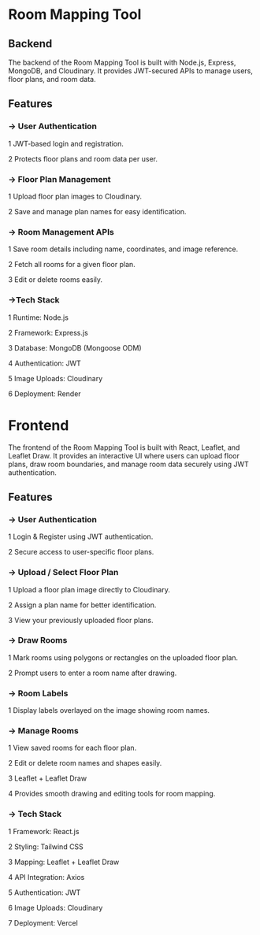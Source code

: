 

# Room Mapping Tool 
 ## Backend

The backend of the Room Mapping Tool is built with Node.js, Express, MongoDB, and Cloudinary. It provides JWT-secured APIs to manage users, floor plans, and room data.

## Features

### -> User Authentication

1 JWT-based login and registration.

2 Protects floor plans and room data per user.



### -> Floor Plan Management

1 Upload floor plan images to Cloudinary.

2 Save and manage plan names for easy identification.



###  -> Room Management APIs

1 Save room details including name, coordinates, and image reference.

2 Fetch all rooms for a given floor plan.

3 Edit or delete rooms easily.



### ->Tech Stack

1 Runtime: Node.js

2 Framework: Express.js

3 Database: MongoDB (Mongoose ODM)

4 Authentication: JWT

5 Image Uploads: Cloudinary

6 Deployment: Render






# Frontend

The frontend of the Room Mapping Tool is built with React, Leaflet, and Leaflet Draw. It provides an interactive UI where users can upload floor plans, draw room boundaries, and manage room data securely using JWT authentication.


## Features

### -> User Authentication

1 Login & Register using JWT authentication.

2 Secure access to user-specific floor plans.



### -> Upload / Select Floor Plan

1 Upload a floor plan image directly to Cloudinary.

2 Assign a plan name for better identification.

3 View your previously uploaded floor plans.


### -> Draw Rooms

1 Mark rooms using polygons or rectangles on the uploaded floor plan.

2 Prompt users to enter a room name after drawing.

### -> Room Labels

1 Display labels overlayed on the image showing room names.

### -> Manage Rooms

1 View saved rooms for each floor plan.

2 Edit or delete room names and shapes easily.

3 Leaflet + Leaflet Draw

4 Provides smooth drawing and editing tools for room mapping.


### -> Tech Stack

1 Framework: React.js

2 Styling: Tailwind CSS

3 Mapping: Leaflet + Leaflet Draw

4 API Integration: Axios

5 Authentication: JWT

6 Image Uploads: Cloudinary

7 Deployment: Vercel